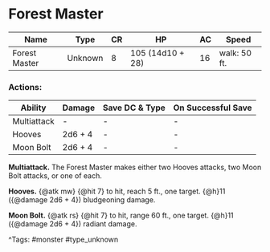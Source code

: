 # Forest Master

| Name | Type | CR | HP | AC | Speed |
|------|------|----|----|----|-------|
| Forest Master | Unknown | 8 | 105 (14d10 + 28) | 16 | walk: 50 ft. |

### Actions:

| Ability | Damage | Save DC & Type | On Successful Save |
|---------|--------|----------------|--------------------|
| Multiattack | - | - | - |
| Hooves | 2d6 + 4 | - | - |
| Moon Bolt | 2d6 + 4 | - | - |


**Multiattack.** The Forest Master makes either two Hooves attacks, two Moon Bolt attacks, or one of each.

**Hooves.** {@atk mw} {@hit 7} to hit, reach 5 ft., one target. {@h}11 ({@damage 2d6 + 4}) bludgeoning damage.

**Moon Bolt.** {@atk rs} {@hit 7} to hit, range 60 ft., one target. {@h}11 ({@damage 2d6 + 4}) radiant damage.

^Tags: #monster #type_unknown